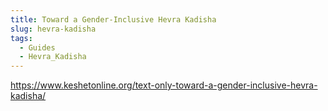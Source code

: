 ```yaml
---
title: Toward a Gender-Inclusive Hevra Kadisha
slug: hevra-kadisha
tags:
  - Guides
  - Hevra_Kadisha
---
```

https://www.keshetonline.org/text-only-toward-a-gender-inclusive-hevra-kadisha/
